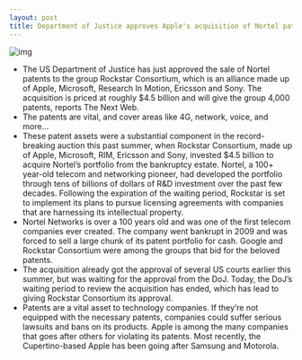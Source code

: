 ```yaml
---
layout: post
title: Department of Justice approves Apple's acquisition of Nortel patents
---
```

![img](http://media.idownloadblog.com/wp-content/uploads/2012/03/Apple_logo_-_iPhone_event.jpeg)
* The US Department of Justice has just approved the sale of Nortel patents to the group Rockstar Consortium, which is an alliance made up of Apple, Microsoft, Research In Motion, Ericsson and Sony. The acquisition is priced at roughly $4.5 billion and will give the group 4,000 patents, reports The Next Web.
* The patents are vital, and cover areas like 4G, network, voice, and more…
* These patent assets were a substantial component in the record-breaking auction this past summer, when Rockstar Consortium, made up of Apple, Microsoft, RIM, Ericsson and Sony, invested $4.5 billion to acquire Nortel’s portfolio from the bankruptcy estate. Nortel, a 100+ year-old telecom and networking pioneer, had developed the portfolio through tens of billions of dollars of R&D investment over the past few decades. Following the expiration of the waiting period, Rockstar is set to implement its plans to pursue licensing agreements with companies that are harnessing its intellectual property.
* Nortel Networks is over a 100 years old and was one of the first telecom companies ever created. The company went bankrupt in 2009 and was forced to sell a large chunk of its patent portfolio for cash. Google and Rockstar Consortium were among the groups that bid for the beloved patents.
* The acquisition already got the approval of several US courts earlier this summer, but was waiting for the approval from the DoJ. Today, the DoJ’s waiting period to review the acquisition has ended, which has lead to giving Rockstar Consortium its approval.
* Patents are a vital asset to technology companies. If they’re not equipped with the necessary patents, companies could suffer serious lawsuits and bans on its products. Apple is among the many companies that goes after others for violating its patents. Most recently, the Cupertino-based Apple has been going after Samsung and Motorola.


